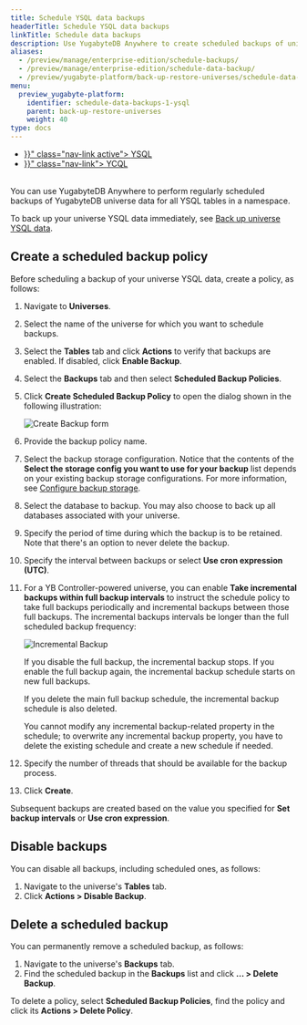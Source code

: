 ```yaml
---
title: Schedule YSQL data backups
headerTitle: Schedule YSQL data backups
linkTitle: Schedule data backups
description: Use YugabyteDB Anywhere to create scheduled backups of universe YSQL data.
aliases:
  - /preview/manage/enterprise-edition/schedule-backups/
  - /preview/manage/enterprise-edition/schedule-data-backup/
  - /preview/yugabyte-platform/back-up-restore-universes/schedule-data-backups/
menu:
  preview_yugabyte-platform:
    identifier: schedule-data-backups-1-ysql
    parent: back-up-restore-universes
    weight: 40
type: docs
---
```


<ul class="nav nav-tabs-alt nav-tabs-yb">

  <li >
    <a href="{{< relref "./ysql.md" >}}" class="nav-link active">
      <i class="icon-postgres" aria-hidden="true"></i>
      YSQL
    </a>
  </li>

  <li >
    <a href="{{< relref "./ycql.md" >}}" class="nav-link">
      <i class="icon-cassandra" aria-hidden="true"></i>
      YCQL
    </a>
  </li>

</ul>

<br>You can use YugabyteDB Anywhere to perform regularly scheduled backups of YugabyteDB universe data for all YSQL tables in a namespace.

To back up your universe YSQL data immediately, see [Back up universe YSQL data](../../back-up-universe-data/ysql/).

## Create a scheduled backup policy

Before scheduling a backup of your universe YSQL data, create a policy, as follows:

1. Navigate to **Universes**.

1. Select the name of the universe for which you want to schedule backups.

1. Select the **Tables** tab and click **Actions** to verify that backups are enabled. If disabled, click **Enable Backup**.

1. Select the **Backups** tab and then select **Scheduled Backup Policies**.

1. Click **Create Scheduled Backup Policy** to open the dialog shown in the following illustration:
   
   ![Create Backup form](/images/yp/scheduled-backup-ysql-1.png)<br>
   
1. Provide the backup policy name.

1. Select the backup storage configuration. Notice that the contents of the **Select the storage config you want to use for your backup** list depends on your existing backup storage configurations. For more information, see [Configure backup storage](../../configure-backup-storage/).

1. Select the database to backup. You may also choose to back up all databases associated with your universe.

1. Specify the period of time during which the backup is to be retained. Note that there's an option to never delete the backup.

1. Specify the interval between backups or select **Use cron expression (UTC)**.

1. For a YB Controller-powered universe, you can enable **Take incremental backups within full backup intervals** to instruct the schedule policy to take full backups periodically and incremental backups between those full backups. The incremental backups intervals be longer than the full scheduled backup frequency:

   ![Incremental Backup](/images/yp/scheduled-backup-ycql-incremental.png)<br>

   If you disable the full backup, the incremental backup stops. If you enable the full backup again, the incremental backup schedule starts on new full backups.

   If you delete the main full backup schedule, the incremental backup schedule is also deleted.

   You cannot modify any incremental backup-related property in the schedule; to overwrite any incremental backup property, you have to delete the existing schedule and create a new schedule if needed.

1. Specify the number of threads that should be available for the backup process.

1. Click **Create**.

Subsequent backups are created based on the value you specified for **Set backup intervals** or **Use cron expression**.

## Disable backups

You can disable all backups, including scheduled ones, as follows:

1. Navigate to the universe's **Tables** tab.
1. Click **Actions > Disable Backup**.

## Delete a scheduled backup

You can permanently remove a scheduled backup, as follows:

1. Navigate to the universe's **Backups** tab.
2. Find the scheduled backup in the **Backups** list and click **... > Delete Backup**.

To delete a policy, select **Scheduled Backup Policies**, find the policy and click its **Actions > Delete Policy**.

